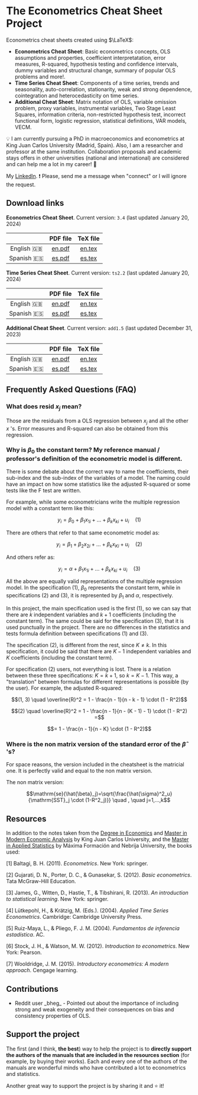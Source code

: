 # The Econometrics Cheat Sheet Project

Econometrics cheat sheets created using $\LaTeX$:

* **Econometrics Cheat Sheet**: Basic econometrics concepts, OLS assumptions and properties, coefficient interpretatation, error measures, R-squared, hypothesis testing and confidence intervals, dummy variables and structural change, summary of popular OLS problems and more!.
* **Time Series Cheat Sheet**: Components of a time series, trends and seasonality, auto-correlation, stationarity, weak and strong dependence, cointegration and heterocedasticity on time series.
* **Additional Cheat Sheet**: Matrix notation of OLS, variable omission problem, proxy variables, instrumental variables, Two Stage Least Squares, information criteria, non-restricted hypothesis test, incorrect functional form, logistic regression, statistical definitions, VAR models, VECM.

:bulb: I am currently pursuing a PhD in macroeconomics and econometrics at King Juan Carlos University (Madrid, Spain). Also, I am a researcher and professor at the same institution. Collaboration proposals and academic stays offers in other universities (national and international) are considered and can help me a lot in my career! :rocket:

My [LinkedIn](https://www.linkedin.com/in/marcelomorenop/). ❗ Please, send me a message when "connect" or I will ignore the request.

## Download links

**Econometrics Cheat Sheet**. Current version: `3.4` (last updated January 20, 2024)

|              | PDF file                                                          | TeX file                                                          |
| :----------: | :---------------------------------------------------------------: | :---------------------------------------------------------------: |
| English :uk: | [en.pdf](https://raw.githubusercontent.com/marcelomijas/econometrics-cheatsheet/main/econometrics-cheatsheet/econometrics-cheatsheet-en.pdf)  | [en.tex](econometrics-cheatsheet/econometrics-cheatsheet-en.tex)  |
| Spanish :es: | [es.pdf](https://raw.githubusercontent.com/marcelomijas/econometrics-cheatsheet/main/econometrics-cheatsheet/econometrics-cheatsheet-es.pdf)  | [es.tex](econometrics-cheatsheet/econometrics-cheatsheet-es.tex)  |

**Time Series Cheat Sheet**. Current version: `ts2.2` (last updated January 20, 2024)

|              | PDF file                                                        | TeX file                                                        |
| :----------: | :-------------------------------------------------------------: | :-------------------------------------------------------------: |
| English :uk: | [en.pdf](https://raw.githubusercontent.com/marcelomijas/econometrics-cheatsheet/main/time-series-cheatsheet/time-series-cheatsheet-en.pdf)  | [en.tex](time-series-cheatsheet/time-series-cheatsheet-en.tex)  |
| Spanish :es: | [es.pdf](https://raw.githubusercontent.com/marcelomijas/econometrics-cheatsheet/main/time-series-cheatsheet/time-series-cheatsheet-es.pdf)  | [es.tex](time-series-cheatsheet/time-series-cheatsheet-es.tex)  |


**Additional Cheat Sheet**. Current version: `add1.5` (last updated December 31, 2023)

|              | PDF file                                                      | TeX file                                                      |
| :----------: | :-----------------------------------------------------------: | :-----------------------------------------------------------: |
| English :uk: | [en.pdf](https://raw.githubusercontent.com/marcelomijas/econometrics-cheatsheet/main/additional-cheatsheet/additional-cheatsheet-en.pdf)  | [en.tex](additional-cheatsheet/additional-cheatsheet-en.tex)  |
| Spanish :es: | [es.pdf](https://raw.githubusercontent.com/marcelomijas/econometrics-cheatsheet/main/additional-cheatsheet/additional-cheatsheet-es.pdf)  | [es.tex](additional-cheatsheet/additional-cheatsheet-es.tex)  |

## Frequently Asked Questions (FAQ)

### What does $\mathrm{resid}$ $x_j$ mean?

Those are the residuals from a OLS regression between $x_j$ and all the other $x$ 's. Error measures and R-squared can also be obtained from this regression.

### Why is $\beta_0$ the constant term? My reference manual / professor's definition of the econometric model is different.

There is some debate about the correct way to name the coefficients, their sub-index and the sub-index of the variables of a model. The naming could have an impact on how some statistics like the adjusted R-squared or some tests like the F test are written.

For example, while some econometricians write the multiple regression model with a constant term like this:

$$y_i = \beta_0 + \beta_1 x_{1i} + ... + \beta_k x_{ki} + u_i \quad (1)$$

There are others that refer to that same econometric model as:

$$y_i = \beta_1 + \beta_2 x_{2i} + ... + \beta_k x_{Ki} + u_i \quad (2)$$

And others refer as:

$$y_i = \alpha + \beta_1 x_{1i} + ... + \beta_k x_{ki} + u_i \quad (3)$$

All the above are equally valid representations of the multiple regression model. In the specification $(1)$, $\beta_0$ represents the constant term, while in specifications $(2)$ and $(3)$, it is represented by $\beta_1$ and $\alpha$, respectively.

In this project, the main specification used is the first $(1)$, so we can say that there are $k$ independent variables and $k + 1$ coefficients (including the constant term). The same could be said for the specification $(3)$, that it is used punctually in the project. There are no differences in the statistics and tests formula definition between specifications $(1)$ and $(3)$.

The specification $(2)$, is different from the rest, since $K \neq k$. In this specification, it could be said that there are $K - 1$ independent variables and $K$ coefficients (including the constant term).

For specification $(2)$ users, not everything is lost. There is a relation between these three specifications: $K = k + 1$, so $k = K - 1$. This way, a "translation" between formulas for different representations is possible (by the user). For example, the adjusted R-squared:

$$(1, 3) \quad \overline{R}^2 = 1 - \frac{n - 1}{n - k - 1} \cdot (1 - R^2)$$

$$(2) \quad \overline{R}^2 = 1 - \frac{n - 1}{n - (K - 1) - 1} \cdot (1 - R^2) =$$

$$= 1 - \frac{n - 1}{n - K} \cdot (1 - R^2)$$

### Where is the non matrix version of the standard error of the $\hat{\beta}$ 's?

For space reasons, the version included in the cheatsheet is the matricial one. It is perfectly valid and equal to the non matrix version.

The non matrix version:

$$\mathrm{se}(\hat{\beta}_j)=\sqrt{\frac{\hat{\sigma}^2_u}{\mathrm{SST}_j \cdot (1-R^2_j)}} \quad , \quad j=1,...,k$$

## Resources

In addition to the notes taken from the [Degree in Economics](https://www.urjc.es/universidad/calidad/560-economia) and [Master in Modern Economic Analysis](https://www.urjc.es/estudios/master/786-analisis-economico-moderno) by King Juan Carlos University, and the [Master in Applied Statistics](https://www.maximaformacion.es/masters/master-de-estadistica-aplicada-con-r-software/) by Máxima Formación and Nebrija University, the books used:

[1] Baltagi, B. H. (2011). *Econometrics*. New York: springer.

[2] Gujarati, D. N., Porter, D. C., & Gunasekar, S. (2012). *Basic econometrics*. Tata McGraw-Hill Education.

[3] James, G., Witten, D., Hastie, T., & Tibshirani, R. (2013). *An introduction to statistical learning*. New York: springer.

[4] Lütkepohl, H., & Krätzig, M. (Eds.). (2004). *Applied Time Series Econometrics*. Cambridge: Cambridge University Press.

[5] Ruiz-Maya, L., & Pliego, F. J. M. (2004). *Fundamentos de inferencia estadística*. AC.

[6] Stock, J. H., & Watson, M. W. (2012). *Introduction to econometrics*. New York: Pearson.

[7] Wooldridge, J. M. (2015). *Introductory econometrics: A modern approach*. Cengage learning.

## Contributions

* Reddit user \_bheg_ - Pointed out about the importance of including strong and weak exogeneity and their consequences on bias and consistency properties of OLS.

## Support the project

The first (and I think, **the best**) way to help the project is to **directly support the authors of the manuals that are included in the resources section** (for example, by buying their works). Each and every one of the authors of the manuals are wonderful minds who have contributed a lot to econometrics and statistics. 

Another great way to support the project is by sharing it and :star: it!
